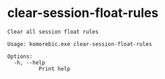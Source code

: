 # clear-session-float-rules

```
Clear all session float rules

Usage: komorebic.exe clear-session-float-rules

Options:
  -h, --help
          Print help

```
